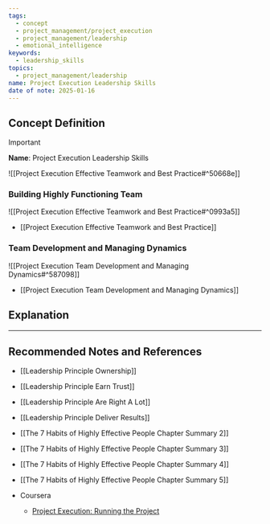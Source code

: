 ```yaml
---
tags:
  - concept
  - project_management/project_execution
  - project_management/leadership
  - emotional_intelligence
keywords:
  - leadership_skills
topics:
  - project_management/leadership
name: Project Execution Leadership Skills
date of note: 2025-01-16
---
```


## Concept Definition

>[!important]
>**Name**: Project Execution Leadership Skills

![[Project Execution Effective Teamwork and Best Practice#^50668e]]

### Building Highly Functioning Team

![[Project Execution Effective Teamwork and Best Practice#^0993a5]]

- [[Project Execution Effective Teamwork and Best Practice]]

### Team Development and Managing Dynamics

![[Project Execution Team Development and Managing Dynamics#^587098]]

- [[Project Execution Team Development and Managing Dynamics]]

## Explanation





-----------
##  Recommended Notes and References


- [[Leadership Principle Ownership]]
- [[Leadership Principle Earn Trust]]
- [[Leadership Principle Are Right A Lot]]
- [[Leadership Principle Deliver Results]]

- [[The 7 Habits of Highly Effective People Chapter Summary 2]]
- [[The 7 Habits of Highly Effective People Chapter Summary 3]]
- [[The 7 Habits of Highly Effective People Chapter Summary 4]]
- [[The 7 Habits of Highly Effective People Chapter Summary 5]]


- Coursera
	- [Project Execution: Running the Project](https://www.coursera.org/learn/project-execution-google/home/welcome)